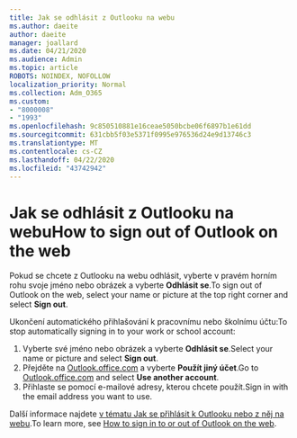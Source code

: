 ```yaml
---
title: Jak se odhlásit z Outlooku na webu
ms.author: daeite
author: daeite
manager: joallard
ms.date: 04/21/2020
ms.audience: Admin
ms.topic: article
ROBOTS: NOINDEX, NOFOLLOW
localization_priority: Normal
ms.collection: Adm_O365
ms.custom:
- "8000008"
- "1993"
ms.openlocfilehash: 9c850510881e16ceae5050bcbe06f6897b1e61dd
ms.sourcegitcommit: 631cbb5f03e5371f0995e976536d24e9d13746c3
ms.translationtype: MT
ms.contentlocale: cs-CZ
ms.lasthandoff: 04/22/2020
ms.locfileid: "43742942"
---
```

# <a name="how-to-sign-out-of-outlook-on-the-web"></a><span data-ttu-id="f3785-102">Jak se odhlásit z Outlooku na webu</span><span class="sxs-lookup"><span data-stu-id="f3785-102">How to sign out of Outlook on the web</span></span>

<span data-ttu-id="f3785-103">Pokud se chcete z Outlooku na webu odhlásit, vyberte v pravém horním rohu svoje jméno nebo obrázek a vyberte **Odhlásit se**.</span><span class="sxs-lookup"><span data-stu-id="f3785-103">To sign out of Outlook on the web, select your name or picture at the top right corner and select **Sign out**.</span></span>

<span data-ttu-id="f3785-104">Ukončení automatického přihlašování k pracovnímu nebo školnímu účtu:</span><span class="sxs-lookup"><span data-stu-id="f3785-104">To stop automatically signing in to your work or school account:</span></span>

1. <span data-ttu-id="f3785-105">Vyberte své jméno nebo obrázek a vyberte **Odhlásit se**.</span><span class="sxs-lookup"><span data-stu-id="f3785-105">Select your name or picture and select **Sign out**.</span></span>
1. <span data-ttu-id="f3785-106">Přejděte na [Outlook.office.com](https://outlook.office.com/) a vyberte **Použít jiný účet**.</span><span class="sxs-lookup"><span data-stu-id="f3785-106">Go to [Outlook.office.com](https://outlook.office.com/) and select **Use another account**.</span></span>
1. <span data-ttu-id="f3785-107">Přihlaste se pomocí e-mailové adresy, kterou chcete použít.</span><span class="sxs-lookup"><span data-stu-id="f3785-107">Sign in with the email address you want to use.</span></span>

<span data-ttu-id="f3785-108">Další informace najdete [v tématu Jak se přihlásit k Outlooku nebo z něj na webu](https://support.office.com/article/763fab4d-0138-4814-b450-37fc286bcb79).</span><span class="sxs-lookup"><span data-stu-id="f3785-108">To learn more, see [How to sign in to or out of Outlook on the web](https://support.office.com/article/763fab4d-0138-4814-b450-37fc286bcb79).</span></span>